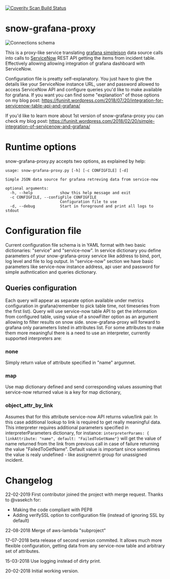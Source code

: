 <a href="https://scan.coverity.com/projects/cinek810-snow-grafana-proxy">
  <img alt="Coverity Scan Build Status"
       src="https://scan.coverity.com/projects/18331/badge.svg"/>
</a>

# snow-grafana-proxy

![Connections schema](https://raw.githubusercontent.com/cinek810/snow-grafana-proxy/master/docs/grafana-snow-proxy.svg?sanitize=true)

This is a proxy-like service translating [grafana simplejson](https://github.com/grafana/simple-json-datasource)  data source calls into calls to [ServiceNow](https://www.servicenow.com/) REST API getting the items from incident table. Effectively allowing allowing integration of grafana dashboard with ServiceNow.  

Configuration file is preatty self-explanatory. You just have to give the details like your ServiceNow instance URL, user and password allowed to access ServiceNow API and configure queries you'd like to make available for grafana. If you want you can find some "explanation" of those options on my blog post: https://funinit.wordpress.com/2018/07/20/integration-for-servicenow-table-api-and-grafana/

If you'd like to learn more about 1st version of snow-grafana-proxy you can check my blog post: https://funinit.wordpress.com/2018/02/20/simple-integration-of-servicenow-and-grafana/

# Runtime options
snow-grafana-proxy.py accepts two options, as explained by help:

```# ./snow-grafana-proxy.py --help
usage: snow-grafana-proxy.py [-h] [-c CONFIGFILE] [-d]

Simple JSON data source for grafana retreving data from service-now

optional arguments:
  -h, --help            show this help message and exit
  -c CONFIGFILE, --configFile CONFIGFILE
                        Configuration file to use
  -d, --debug           Start in foreground and print all logs to stdout
```

# Configuration file
Current configuration file schema is in YAML format with two basic dictionaries: "service" and "service-now". In service dictionary you define parameters of your snow-grafana-proxy service like address to bind, port, log level and file to log output. In "service-now" section we have basic parameters like service-now instance address, api user and password for simple authntication and queries dictionary. 

## Queries configuration
Each query will appear as separate option available under metrics configuration in grafana(remember to pick table time, not timeseries from the first list). Query will use service-now table API to get the information from configured table, using value of a snowFilter option as an argument allowing to filter results on snow side. snow-grafana-proxy will forward to grafana only parameters listed in attributes list. For some attributes to make them more meaningful there is a need to use an interpreter, currently supported interpreters are:

### none
Simply return value of attribute specified in "name" argumnet.

### map
Use map dictionary defined and send corresponding values assuming that service-now returned value is a key for map dictionary, 

### object_attr_by_link
Assumes that for this attribute service-now API returns value/link pair. In this case additional lookup to link is required to get really meaningful data. This interpreter requires additional parameters specified in interpreterParameters dictionary, for instance:  ```interpreterParams: { linkAttribute: "name", default: "FailedToGetName"}``` will get the value of name returned from the link from previous call in case of failure returning the value "FailedToGetName". Default value is important since sometimes the value is realy undefined - like assignemnt group for unassigned incident.

# Changelog
22-02-2019
First contributor joined the project with merge request. Thanks to @vasekch for:
 - Making the code compliant with PEP8
 - Adding verifySSL option to configuration file (instead of ignoring SSL by default)

22-08-2018
Merge of aws-lambda "subproject"

17-07-2018
beta release of second version commited. It allows much more flexible configuration, getting data from any service-now table and arbitrary set of attributes.

15-03-2018
Use logging instead of dirty print.

20-02-2018
Initial working version. 
